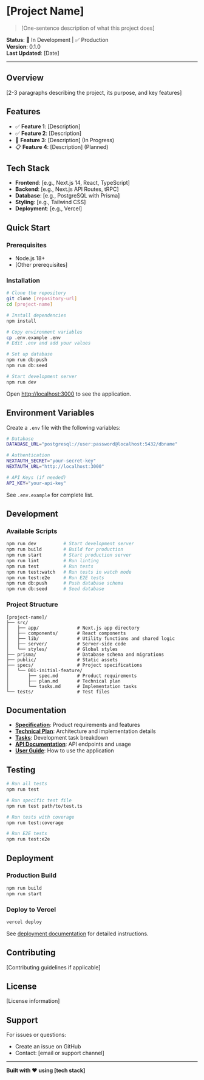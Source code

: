 # [Project Name]

> [One-sentence description of what this project does]

**Status**: 🚧 In Development | ✅ Production  
**Version**: 0.1.0  
**Last Updated**: [Date]

---

## Overview

[2-3 paragraphs describing the project, its purpose, and key features]

## Features

- ✅ **Feature 1**: [Description]
- ✅ **Feature 2**: [Description]
- 🚧 **Feature 3**: [Description] (In Progress)
- 📋 **Feature 4**: [Description] (Planned)

## Tech Stack

- **Frontend**: [e.g., Next.js 14, React, TypeScript]
- **Backend**: [e.g., Next.js API Routes, tRPC]
- **Database**: [e.g., PostgreSQL with Prisma]
- **Styling**: [e.g., Tailwind CSS]
- **Deployment**: [e.g., Vercel]

## Quick Start

### Prerequisites

- Node.js 18+ 
- [Other prerequisites]

### Installation

```bash
# Clone the repository
git clone [repository-url]
cd [project-name]

# Install dependencies
npm install

# Copy environment variables
cp .env.example .env
# Edit .env and add your values

# Set up database
npm run db:push
npm run db:seed

# Start development server
npm run dev
```

Open [http://localhost:3000](http://localhost:3000) to see the application.

## Environment Variables

Create a `.env` file with the following variables:

```bash
# Database
DATABASE_URL="postgresql://user:password@localhost:5432/dbname"

# Authentication
NEXTAUTH_SECRET="your-secret-key"
NEXTAUTH_URL="http://localhost:3000"

# API Keys (if needed)
API_KEY="your-api-key"
```

See `.env.example` for complete list.

## Development

### Available Scripts

```bash
npm run dev          # Start development server
npm run build        # Build for production
npm run start        # Start production server
npm run lint         # Run linting
npm run test         # Run tests
npm run test:watch   # Run tests in watch mode
npm run test:e2e     # Run E2E tests
npm run db:push      # Push database schema
npm run db:seed      # Seed database
```

### Project Structure

```
[project-name]/
├── src/
│   ├── app/              # Next.js app directory
│   ├── components/       # React components
│   ├── lib/              # Utility functions and shared logic
│   ├── server/           # Server-side code
│   └── styles/           # Global styles
├── prisma/               # Database schema and migrations
├── public/               # Static assets
├── specs/                # Project specifications
│   └── 001-initial-feature/
│       ├── spec.md       # Product requirements
│       ├── plan.md       # Technical plan
│       └── tasks.md      # Implementation tasks
└── tests/                # Test files
```

## Documentation

- **[Specification](./specs/001-initial-feature/spec.md)**: Product requirements and features
- **[Technical Plan](./specs/001-initial-feature/plan.md)**: Architecture and implementation details
- **[Tasks](./specs/001-initial-feature/tasks.md)**: Development task breakdown
- **[API Documentation](./docs/API.md)**: API endpoints and usage
- **[User Guide](./docs/USER_GUIDE.md)**: How to use the application

## Testing

```bash
# Run all tests
npm run test

# Run specific test file
npm run test path/to/test.ts

# Run tests with coverage
npm run test:coverage

# Run E2E tests
npm run test:e2e
```

## Deployment

### Production Build

```bash
npm run build
npm run start
```

### Deploy to Vercel

```bash
vercel deploy
```

See [deployment documentation](./docs/DEPLOYMENT.md) for detailed instructions.

## Contributing

[Contributing guidelines if applicable]

## License

[License information]

## Support

For issues or questions:
- Create an issue on GitHub
- Contact: [email or support channel]

---

**Built with ❤️ using [tech stack]**



